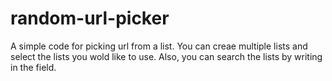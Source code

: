 random-url-picker
=================

A simple code for picking url from a list. You can creae multiple lists and select the lists you wold like to use. Also, you can search the lists by writing in the field.
